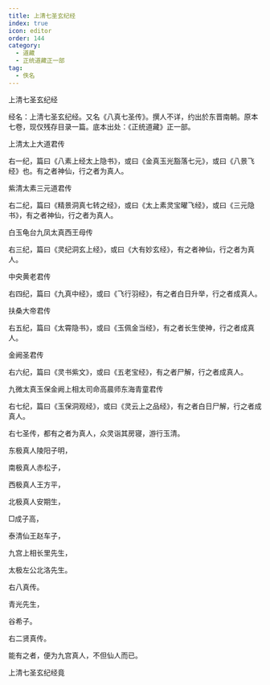 ```yaml
---
title: 上清七圣玄纪经
index: true
icon: editor
order: 144
category:
  - 道藏
  - 正统道藏正一部
tag:
  - 佚名
---
```


上清七圣玄纪经  

经名：上清七圣玄纪经。又名《八真七圣传》。撰人不详，约出於东晋南朝。原本七卷，现仅残存目录一篇。底本出处：《正统道藏》正一部。  

上清太上大道君传  

右一纪，篇曰《八素上经太上隐书》，或曰《金真玉光豁落七元》，或曰《八景飞经》也。有之者神仙，行之者为真人。  

紫清太素三元道君传  

右二纪，篇曰《精景洞真七转之经》，或曰《太上素灵宝曜飞经》，或曰《三元隐书》，有之者神仙，行之者为真人。  

白玉龟台九凤太真西王母传  

右三纪，篇曰《灵纪洞玄上经》，或曰《大有妙玄经》，有之者神仙，行之者为真人。  

中央黄老君传  

右四纪，篇曰《九真中经》，或曰《飞行羽经》，有之者白日升举，行之者成真人。  

扶桑大帝君传  

右五纪，篇曰《太霄隐书》，或曰《玉佩金当经》，有之者长生使神，行之者成真人。  

金阙圣君传  

右六纪，篇曰《灵书紫文》，或曰《五老宝经》，有之者尸解，行之者成真人。  

九微太真玉保金阙上相太司命高晨师东海青童君传  

右七纪，篇曰《玉保洞观经》，或曰《灵云上之品经》，有之者白日尸解，行之者成真人。  

右七圣传，都有之者为真人，众灵诣其房寝，游行玉清。  

东极真人陵阳子明，  

南极真人赤松子，  

西极真人王方平，  

北极真人安期生，  

□成子高，  

泰清仙王赵车子，  

九宫上相长里先生，  

太极左公北洛先生。  

右八真传。  

青光先生，  

谷希子。  

右二贤真传。  

能有之者，便为九宫真人，不但仙人而已。  

上清七圣玄纪经竟  
